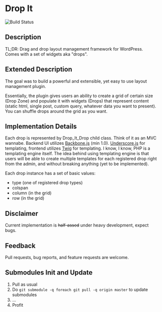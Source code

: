 Drop It
======
![Build Status](https://magnum-ci.com/status/834724296817537285abf7da3a3c62e9.png)

## Description
TL;DR: Drag and drop layout management framework for WordPress. Comes with a set of widgets aka "drops".

## Extended Description
The goal was to build a powerful and extensible, yet easy to use layout management plugin.

Essentially, the plugin gives users an ability to create a grid of certain size (Drop Zone) and populate it with widgets (Drops) that represent content (static html, single post, custom query, whatever data you want to present). You can shuffle drops around the grid as you want.

## Implementation Details
Each drop is represented by Drop_It_Drop child class. Think of it as an MVC wannabe. Backend UI utilizes [Backbone.js](http://backbonejs.org/) (min 1.0). [Underscore.js](http://underscorejs.org) for templating, frontend utilizes [Twig](http://twig.sensiolabs.org/) for templating. I know, I know, PHP is a templating engine itself. The idea behind using templating engine is that users will be able to create multiple templates for each registered drop right from the admin, and without breaking anything (yet to be implemented).

Each drop instance has a set of basic values:
* type (one of registered drop types)
* colspan
* column (in the grid)
* row (in the grid)

## Disclaimer
Current implementation is ~~half-assed~~ under heavy development, expect bugs.

## Feedback
Pull requests, bug reports, and feature requests are welcome.

## Submodules Init and Update

1. Pull as usual
2. Do `git submodule -q foreach git pull -q origin master` to update submodules
3. ...
4. Profit
